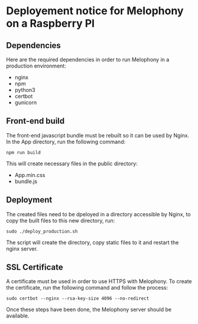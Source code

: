 
# Deployement notice for Melophony on a Raspberry PI

## Dependencies

Here are the required dependencies in order to run Melophony in a production environment:

* nginx
* npm
* python3
* certbot
* gunicorn

## Front-end build

The front-end javascript bundle must be rebuilt so it can be used by Nginx.
In the App directory, run the following command:

```
npm run build
```

This will create necessary files in the public directory:

* App.min.css
* bundle.js

## Deployment

The created files need to be dpeloyed in a directory accessible by Nginx, to copy the built files to this new directory, run:

```
sudo ./deploy_production.sh
```

The script will create the directory, copy static files to it and restart the nginx server.

## SSL Certificate

A certificate must be used in order to use HTTPS with Melophony. To create the certificate, run the following command and follow the process:

```
sudo certbot --nginx --rsa-key-size 4096 --no-redirect
```

Once these steps have been done, the Melophony server should be available.